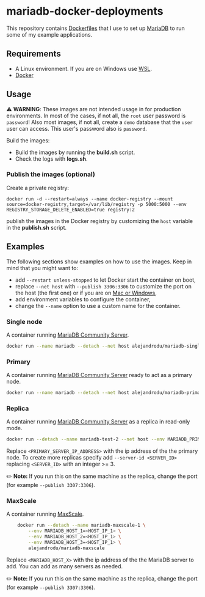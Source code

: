 # mariadb-docker-deployments

This repository contains [Dockerfiles](https://docs.docker.com/engine/reference/builder) that I use to set up [MariaDB](https://mariadb.com) to run some of my example applications.

## Requirements

  * A Linux environment. If you are on Windows use [WSL](https://learn.microsoft.com/windows/wsl).
  * [Docker](https://www.docker.com)

## Usage

  ⚠️ **WARNING**: These images are not intended usage in for production environments. In most of the cases, if not all, the `root` user password is `password`! Also most images, if not all, create a `demo` database that the `user` user can access. This user's password also is `password`.

Build the images:

  * Build the images by running the **build.sh** script.
  * Check the logs with **logs.sh**.

### Publish the images (optional)

Create a private registry:

```shell
docker run -d --restart=always --name docker-registry --mount source=docker-registry,target=/var/lib/registry -p 5000:5000 --env REGISTRY_STORAGE_DELETE_ENABLED=true registry:2
```
publish the images in the Docker registry by customizing the `host` variable in the **publish.sh** script.

## Examples

The following sections show examples on how to use the images. Keep in mind that you might want to:

  * add `--restart unless-stopped` to let Docker start the container on boot,
  * replace `--net host` with `--publish 3306:3306` to customize the port on the host (the first one) or if you are on
  [Mac or Windows](https://docs.docker.com/network/host/#:~:text=The%20host%20networking%20driver%20only%20works%20on%20Linux%20hosts%2C%20and%20is%20not%20supported%20on%20Docker%20Desktop%20for%20Mac%2C%20Docker%20Desktop%20for%20Windows%2C%20or%20Docker%20EE%20for%20Windows%20Server),
  * add environment variables to configure the container,
  * change the `--name` option to use a custom name for the container.

### Single node

A container running [MariaDB Community Server](https://mariadb.com/products/community-server).

```bash
docker run --name mariadb --detach --net host alejandrodu/mariadb-single-node
```

### Primary

A container running [MariaDB Community Server](https://mariadb.com/products/community-server) ready to act as a primary node.

```bash
docker run --name mariadb --detach --net host alejandrodu/mariadb-primary
```

### Replica

A container running [MariaDB Community Server](https://mariadb.com/products/community-server) as a replica in read-only mode.

```bash
docker run --detach --name mariadb-test-2 --net host --env MARIADB_PRIMARY_HOST='<PRIMARY_SERVER_IP_ADDRESS>' alejandrodu/mariadb-replica
```

Replace `<PRIMARY_SERVER_IP_ADDRESS>` with the ip address of the the primary node. To create more replicas specify add `--server-id <SERVER_ID>` replacing `<SERVER_ID>` with an integer >= 3.

✏️ **Note:** If you run this on the same machine as the replica, change the port (for example `--publish 3307:3306`).

### MaxScale

A container running [MaxScale](https://mariadb.com/products/maxscale/).

```bash
	docker run --detach --name mariadb-maxscale-1 \
		--env MARIADB_HOST_1=<HOST_IP_1> \
		--env MARIADB_HOST_2=<HOST_IP_1> \
		--env MARIADB_HOST_3=<HOST_IP_1> \
		alejandrodu/mariadb-maxscale
```

Replace `<MARIADB_HOST_X>` with the ip address of the the MariaDB server to add. You can add as many servers as needed.

✏️ **Note:** If you run this on the same machine as the replica, change the port (for example `--publish 3307:3306`).
